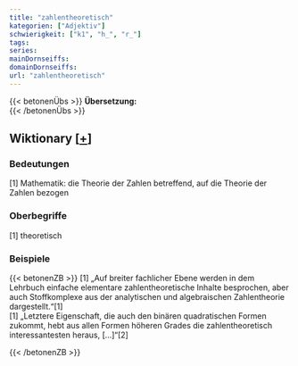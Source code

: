```yaml
---
title: "zahlentheoretisch"
kategorien: ["Adjektiv"]
schwierigkeit: ["k1", "h_", "r_"]
tags:
series:
mainDornseiffs:
domainDornseiffs:
url: "zahlentheoretisch"
---
```


{{< betonenÜbs >}}
**Übersetzung:**  
{{< /betonenÜbs >}}

## Wiktionary [[+](https://de.wiktionary.org/wiki/zahlentheoretisch)]

### Bedeutungen
[1] Mathematik: die Theorie der Zahlen betreffend, auf die Theorie der Zahlen bezogen  

### Oberbegriffe
[1] theoretisch  

### Beispiele
{{< betonenZB >}}
[1] „Auf breiter fachlicher Ebene werden in dem Lehrbuch einfache elementare zahlentheoretische Inhalte besprochen, aber auch Stoffkomplexe aus der analytischen und algebraischen Zahlentheorie dargestellt.“[1]  
[1] „Letztere Eigenschaft, die auch den binären quadratischen Formen zukommt, hebt aus allen Formen höheren Grades die zahlentheoretisch interessantesten heraus, […]“[2]  

{{< /betonenZB >}}

